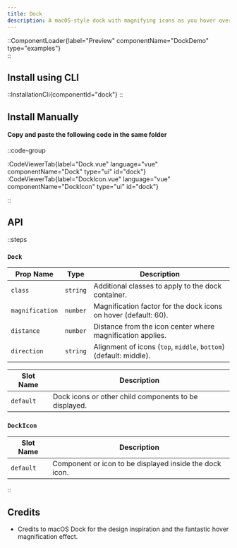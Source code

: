 ```yaml
---
title: Dock
description: A macOS-style dock with magnifying icons as you hover over them.
---
```


::ComponentLoader{label="Preview" componentName="DockDemo" type="examples"}  
::

## Install using CLI

::InstallationCli{componentId="dock"}
::

## Install Manually

#### Copy and paste the following code in the same folder

::code-group

:CodeViewerTab{label="Dock.vue" language="vue" componentName="Dock" type="ui" id="dock"}
:CodeViewerTab{label="DockIcon.vue" language="vue" componentName="DockIcon" type="ui" id="dock"}

::

## API

::steps

### `Dock`

| Prop Name       | Type     | Description                                                       |
| --------------- | -------- | ----------------------------------------------------------------- |
| `class`         | `string` | Additional classes to apply to the dock container.                |
| `magnification` | `number` | Magnification factor for the dock icons on hover (default: 60).   |
| `distance`      | `number` | Distance from the icon center where magnification applies.        |
| `direction`     | `string` | Alignment of icons (`top`, `middle`, `bottom`) (default: middle). |

| Slot Name | Description                                           |
| --------- | ----------------------------------------------------- |
| `default` | Dock icons or other child components to be displayed. |

### `DockIcon`

| Slot Name | Description                                             |
| --------- | ------------------------------------------------------- |
| `default` | Component or icon to be displayed inside the dock icon. |

::

## Credits

- Credits to macOS Dock for the design inspiration and the fantastic hover magnification effect.
